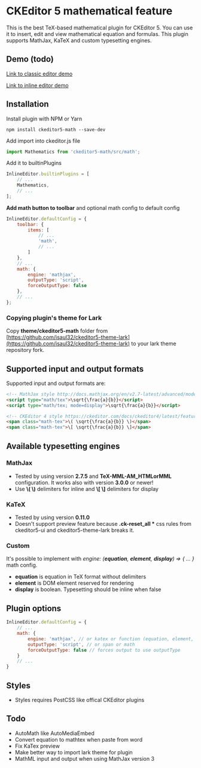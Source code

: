 # CKEditor 5 mathematical feature

This is the best TeX-based mathematical plugin for CKEditor 5. You can use it to insert, edit and view mathematical equation and formulas. This plugin supports MathJax, KaTeX and custom typesetting engines.

## Demo (todo)
[Link to classic editor demo](https://www.example.com)

[Link to inline editor demo](https://www.example.com)

## Installation
Install plugin with NPM or Yarn

`npm install ckeditor5-math --save-dev`

Add import into ckeditor.js file

```js
import Mathematics from 'ckeditor5-math/src/math';
```

Add it to builtinPlugins

```js
InlineEditor.builtinPlugins = [
	// ...
	Mathematics,
	// ...
];
```

__Add math button to toolbar__ and optional math config to default config

```js
InlineEditor.defaultConfig = {
	toolbar: {
		items: [
			// ...
			'math',
			// ...
		]
	},
	// ...
	math: {
		engine: 'mathjax',
		outputType: 'script',
		forceOutputType: false
	},
	// ...
};
```
### Copying plugin's theme for Lark
Copy __theme/ckeditor5-math__ folder from [https://github.com/isaul32/ckeditor5-theme-lark](https://github.com/isaul32/ckeditor5-theme-lark) to your lark theme repository fork.

## Supported input and output formats
Supported input and output formats are:
```html
<!-- MathJax style http://docs.mathjax.org/en/v2.7-latest/advanced/model.html#how-mathematics-is-stored-in-the-page -->
<script type="math/tex">\sqrt{\frac{a}{b}}</script>
<script type="math/tex; mode=display">\sqrt{\frac{a}{b}}</script>

<!-- CKEditor 4 style https://ckeditor.com/docs/ckeditor4/latest/features/mathjax.html -->
<span class="math-tex">\( \sqrt{\frac{a}{b}} \)</span>
<span class="math-tex">\[ \sqrt{\frac{a}{b}} \]</span>
```

## Available typesetting engines
### MathJax
- Tested by using version __2.7.5__ and __TeX-MML-AM_HTMLorMML__ configuration. It works also with version __3.0.0__ or newer!
- Use __\\( \\)__ delimiters for inline and __\\[ \\]__ delimiters for display
### KaTeX
- Tested by using version __0.11.0__
- Doesn't support preview feature because __.ck-reset_all *__ css rules from ckeditor5-ui and ckeditor5-theme-lark breaks it.
### Custom
It's possible to implement with _engine: (__equation__, __element__, __display__) => { ... }_ math config.
- __equation__ is equation in TeX format without delimiters
- __element__ is DOM element reserved for rendering
- __display__ is boolean. Typesetting should be inline when false


## Plugin options
```js
InlineEditor.defaultConfig = {
    // ...
    math: {
        engine: 'mathjax', // or katex or function (equation, element, display) => { ... }
        outputType: 'script', // or span or math
        forceOutputType: false // forces output to use outputType
    }
    // ...
}
```
## Styles
- Styles requires PostCSS like offical CKEditor plugins

## Todo
- AutoMath like AutoMediaEmbed
- Convert equation to mathtex when paste from word
- Fix KaTex preview
- Make better way to import lark theme for plugin
- MathML input and output when using MathJax version 3
